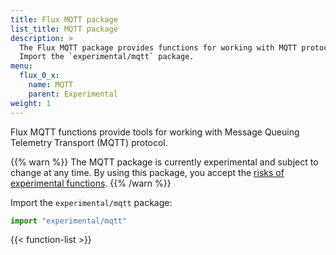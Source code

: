 ```yaml
---
title: Flux MQTT package
list_title: MQTT package
description: >
  The Flux MQTT package provides functions for working with MQTT protocol.
  Import the `experimental/mqtt` package.
menu:
  flux_0_x:
    name: MQTT
    parent: Experimental
weight: 1
---
```


Flux MQTT functions provide tools for working with Message Queuing Telemetry Transport (MQTT) protocol.

{{% warn %}}
The MQTT package is currently experimental and subject to change at any time.
By using this package, you accept the [risks of experimental functions](/flux/v0.x/stdlib/experimental/#use-experimental-functions-at-your-own-risk).
{{% /warn %}}

Import the `experimental/mqtt` package:

```js
import "experimental/mqtt"
```

{{< function-list >}}
